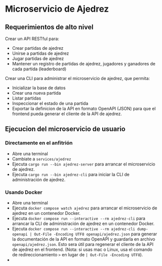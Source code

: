 # Microservicio de Ajedrez

## Requerimientos de alto nivel

Crear un API RESTful para:


- Crear partidas de ajedrez
- Unirse a partidas de ajedrez
- Jugar partidas de ajedrez
- Mantener un registro de partidas de ajedrez, jugadores y ganadores de cada partida (leaderboard)

Crear una CLI para administrar el microservicio de ajedrez, que permita:

- Inicializar la base de datos
- Crear una nueva partida
- Listar partidas
- Inspeccionar el estado de una partida
- Exportar la definicion de la API en formato OpenAPI (JSON) para que el frontend pueda generar el cliente de la API de ajedrez.


## Ejecucion del microservicio de usuario

### Directamente en el anfitrión

- Abre una terminal
- Cambiate a `services/ajedrez`
- Ejecuta `cargo run --bin ajedrez-server` para arrancar el microservicio de ajedrez.
- Ejecuta `cargo run --bin ajedrez-cli` para iniciar la CLI de administración de ajedrez.


### Usando Docker

- Abre una terminal
- Ejecuta `docker compose watch ajedrez` para arrancar el microservicio de ajedrez en un contenedor Docker.
- Ejecuta `docker compose run --interactive --rm ajedrez-cli` para arrancar la CLI de administración de ajedrez en un contenedor Docker.
- Ejecuta `docker compose run --interactive --rm ajedrez-cli dump-openapi | Out-File -Encoding UTF8 openapi/ajedrez.json` para generar la documentación de la API en formato OpenAPI y guardarla en archivo `openapi/ajedrez.json`. Esto sera útil para regenerar el cliente de la API de ajedrez en el frontend. (Nota: si usas mac o Linux, usa el comando de redireccionamiento `>` en lugar de `| Out-File -Encoding UTF8`).
- 


